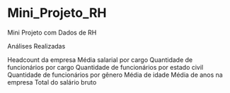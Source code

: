 # Mini_Projeto_RH

Mini Projeto com Dados de RH

Análises Realizadas

Headcount da empresa
Média salarial por cargo
Quantidade de funcionários por cargo
Quantidade de funcionários por estado civil
Quantidade de funcionários por gênero
Média de idade
Média de anos na empresa
Total do salário bruto


